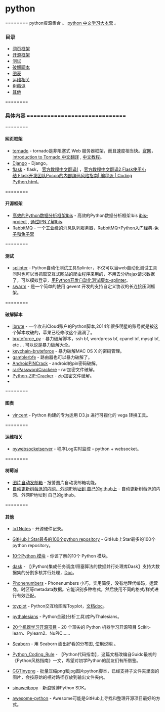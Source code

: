 # python
========
python资源集合 。 [python 中文学习大本营](http://www.pythondoc.com/) 。

###  目录
- [网页框架](#网页框架)
- [开源框架](#开源框架)
- [测试](#测试)
- [破解脚本](#破解脚本)
- [图表](#图表)
- [运维相关](#运维相关)
- [树莓派](#树莓派)
- [其他](#其他)

========
### 具体内容 =============================
========
#### 网页框架
* [tornado](https://github.com/tornadoweb/tornado) - tornado是非阻塞式 Web 服务器框架，而且速度相当快。[官网](http://www.tornadoweb.org)，[Introduction to Tornado 中文翻译](http://demo.pythoner.com/itt2zh/index.html) , [中文教程](http://www.tornadoweb.cn/ )。
* [Django](https://www.djangoproject.com/) - Django。 
* [flask](http://flask.pocoo.org/) - flask， [官方教程中文翻译1](http://www.pythondoc.com/flask/index.html) ，[官方教程中文翻译2](http://docs.jinkan.org/docs/flask/),[Flask使用小结](http://python.jobbole.com/84003/),[Flask开发团队Pocoo的内部编码风格指南| 编程派 | Coding Python.html](http://www.codingpy.com/article/pocoo-internal-style-guide-cn/)。 

========
#### 开源框架
 * [高效的Python数据分析框架Ibis](https://github.com/cloudera/ibis) - 高效的Python数据分析框架Ibis  [ibis-project](http://www.ibis-project.org/) , [通过IPN了解Ibis](http://nbviewer.ipython.org/github/cloudera/ibis-notebooks/tree/master/basic-tutorial/).
 * [RabbitMQ](http://www.rabbitmq.com/download.html) - 一个工业级的消息队列服务器，[RabbitMQ+Python入门经典-兔子和兔子窝](http://blog.csdn.net/linvo/article/details/5750987)

========
#### 测试
 * [splinter](http://splinter.cobrateam.info/) - Python自动化测试工具Splinter，不仅可以当web自动化测试工具 同时也可以当抓取交互式网站的爬虫程序来用的，不用去分析ajax请求数据了，可以模拟登录，[用Python开发自动化测试脚本-splinter](http://python.jobbole.com/84012/)。
 * [swarm](https://github.com/duhoobo/swarm) - 是一个简单的使用 gevent 开发的支持自定义协议的长连接压测框架。

========
#### 破解脚本
 * [ibrute](https://github.com/hackappcom/ibrute) - 一个攻击iCloud账户的Python脚本,2014年很多明星的账号就是被这个脚本攻破的，苹果已经修改这个漏洞了。
 * [bruteforce_py](https://github.com/rischanlab/bruteforce_py) - 暴力破解脚本，ssh bf, wordpress bf, cpanel bf, mysql bf, etc ... 可以说是暴力破解大全。
 * [keychain-bruteforce](https://github.com/ziman/keychain-bruteforce) - 暴力破解MAC OS X 的密码管理。
 * [gamblerbfe](https://github.com/mthbernardes/gamblerbfe) - 路由器也可以暴力破解了。
 * [AndroidPINCrack](https://github.com/PentesterES/AndroidPINCrack) - android的pin密码破解。
 * [rarPasswordCrackere](https://github.com/GauthamGoli/rarPasswordCrackere) - rar加密文件破解。
 * [Python-ZIP-Cracker](https://github.com/agusmakmun/Python-ZIP-Cracker) - zip加密文件破解。
 * 

========
#### 图表
 * [vincent](https://github.com/wrobstory/vincent) - Python 构建的专为运用 D3.js 进行可视化的 vega 转换工具。


========
#### 运维相关
 * [pywebsocketserver](https://github.com/suxianbaozi/pywebsocketserver) - 程序Log实时监控 – python + websocket。

========
#### 树莓派
 * [图片自动发邮箱](https://github.com/dungeonsnd/toolkit/blob/master/rpi/rpi_auto_send_motion_files.py) - 报警图片自动发邮箱功能。
 * [自动更新树莓派的内网、外网IP地址到 自己的github上](https://github.com/dungeonsnd/toolkit/blob/master/rpi/rpi_auto_send_ip_to_github.py) - 自动更新树莓派的内网、外网IP地址到 自己的github。

========
#### 其他
 * [IoTNotes](http://ideatouch.github.io/IoTNotes/) - 开源硬件记录。
 * [GitHub上Star最多的100个python repository](http://www.jianshu.com/p/110f2a221096) - GitHub上Star最多的100个python repository。
 * [10个Python 模块](http://www.imooc.com/article/1138) - 你该了解的10个 Python 模块。
 * [dask](https://github.com/ContinuumIO/dask) - 【(Python)集成任务调度/阻塞算法的数据并行处理库Dask】支持大数据集的分割多核并行处理，[Doc](http://dask.pydata.org/en/latest/)。 
 * [Phonenumbers](https://pypi.python.org/pypi/phonenumberslite/7.0.2) - Phonenumbers 小巧，实用简便，没有地理代编码，运营商，时区等metadata数据。它能识别多种格式，然后使用不同的格式/样式进行有效匹配。
 * [toyplot](https://github.com/sandialabs/toyplot) - Python交互绘图库Toyplot，[文档doc](http://toyplot.readthedocs.org/en/latest/)。
 * [pythalesians](https://github.com/thalesians/pythalesians/) - Python金融(分析工具)库PyThalesians。
 * [20个机器学习开源项目](http://mp.weixin.qq.com/s?__biz=MzAwNTA4OTc3OQ==&mid=207199077&idx=1&sn=039cda9e698a85bc32d336c6f84dd059) - 20 个顶尖的 Python 机器学习开源项目 Scikit-learn、Pylearn2、NuPIC…… 
 * [Seaborn](http://web.stanford.edu/~mwaskom/software/seaborn/) - 用 Seaborn 画出好看的分布图, [使用说明](http://staticor.io/post/2015-06-10seaborn-distribution-plot)  。
 * [Python_Coding_Rule](http://ssv.sebug.net/Python_Coding_Rule) - 【Python代码指南】，这篇文档改编自Guido最初的《Python风格指南》一文，希望对初学Python的朋友们有所借鉴。
 * [GGTinypng](https://github.com/ylovern/GGTinypng) - 批量压缩png和jpg图片python脚本，已经支持子文件夹里面的图片，会按原始的相对路径存放到输出文件夹内。
 * [sinaweibopy](https://github.com/michaelliao/sinaweibopy) - 新浪微博Python SDK。

 * [awesome-python](https://github.com/vinta/awesome-python) - Awesome可能是GitHub上寻找和整理开源项目最好的方式。 

